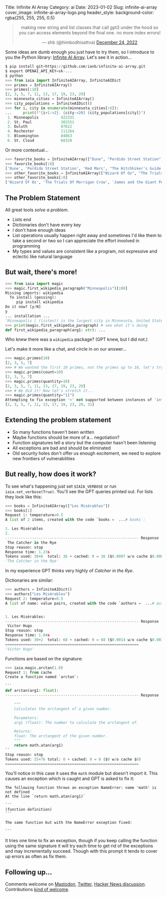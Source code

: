 Title: Infinite AI Array
Category: ai
Date: 2023-01-02
Slug: infinite-ai-array
cover_image: infinite-ai-array-logo.png
header_style: background-color: rgba(255, 255, 255, 0.5)

<center><blockquote class="twitter-tweet"><p lang="en" dir="ltr">making new string and list classes that call gpt3 under the hood so you can access elements beyond the final one. no more index errors!</p>&mdash; shb (@himbodhisattva) <a href="https://twitter.com/himbodhisattva/status/1606712418587267072?ref_src=twsrc%5Etfw">December 24, 2022</a></blockquote></center> <script async src="https://platform.twitter.com/widgets.js" charset="utf-8"></script>

Some ideas are dumb enough you just have to try them, so I introduce to you the Python library: [Infinite AI Array](https://github.com/ianb/infinite-ai-array). Let's see it in action...

```python
$ pip install git+https://github.com/ianb/infinite-ai-array.git
$ export OPENAI_API_KEY=sk-...
$ python
>>> from iaia import InfiniteAIArray, InfiniteAIDict
>>> primes = InfiniteAIArray()
>>> primes[:10]
[2, 3, 5, 7, 11, 13, 17, 19, 23, 29]
>>> minnesota_cities = InfiniteAIArray()
>>> city_populations = InfiniteAIDict()
>>> for i, city in enumerate(minnesota_cities[:6]):
...     print(f"{i+1:>2}. {city:<20} {city_populations[city]}")
 1. Minneapolis          422331
 2. St. Paul             302551
 3. Duluth               87622
 4. Rochester            111264
 5. Bloomington          84863
 6. St. Cloud            68320
```

Or more contextual...

```python
>>> favorite_books = InfiniteAIArray(["Dune", "Perdido Street Station", "Red Mars"])
>>> favorite_books[:8]
['Dune', 'Perdido Street Station', 'Red Mars', "The Hitchhiker's Guide to the Galaxy", '1984', 'The Lord of the Rings', "The Handmaid's Tale", 'The Martian Chronicles']
>>> other_favorite_books = InfiniteAIArray(["Wizard Of Oz", "The Trials Of Morrigan Crow", "James and the Giant Peach"])
>>> other_favorite_books[:8]
['Wizard Of Oz', 'The Trials Of Morrigan Crow', 'James and the Giant Peach', 'The Catcher in the Rye', 'The Lion, the Witch and the Wardrobe', 'The Hobbit', 'To Kill a Mockingbird', 'The Alchemist']
```

## The Problem Statement

All great tools _solve a problem_.

-   Lists end
-   Dictionaries don't have every key
-   I don't have enough ideas
-   List operations usually happen right away and sometimes I'd like them to take a second or two so I can appreciate the effort involved in programming
-   My types and values are consistent like a program, not expressive and eclectic like natural language

## But wait, there's more!

```python
>>> from iaia import magic
>>> magic.first_wikipedia_paragraph("Minneapolis")[:80]
Missing imports: wikipedia
  To install (gessing):
     pip install wikipedia
Do it now? [y/N]
y
... installation ...
'Minneapolis ( (listen)) is the largest city in Minnesota, United States, and the'
>>> print(magic.first_wikipedia_paragraph) # see what it's doing
def first_wikipedia_paragraph(arg1: str): ...
```

Who knew there was a `wikipedia` package? (GPT knew, but I did not.)

Let's make it more like a chat, and circle in on our answer...

```python
>>> magic.primes(10)
[2, 3, 5, 7]
>>> # We wanted the first 10 primes, not the primes up to 10, let's try...
>>> magic.primes(count=10)
[2, 3, 5, 7]
>>> magic.primes(quantity=10)
[2, 3, 5, 7, 11, 13, 17, 19, 23, 29]
>>> # We did it! Now let's stretch it...
>>> magic.primes(quantity="11")
Attempting to fix exception '<' not supported between instances of 'int' and 'str'...
[2, 3, 5, 7, 11, 13, 17, 19, 23, 29, 31]
```

## Extending the problem statement

-   So many functions haven't been written
-   Maybe functions should be more of a... negotiation?
-   Function signatures tell a story but the computer hasn't been listening
-   All exceptions are bad and should be eliminated
-   Old security holes don't offer us enough excitement, we need to explore new frontiers of vulnerabilities

## But really, how does it work?

To see what's happening just set `$IAIA_VERBOSE` or run `iaia.set_verbose(True)`. You'll see the GPT queries printed out. For lists they look like this:

```python
>>> books = InfiniteAIArray(["Les Misérables"])
>>> books[1]
Request 1: temperature=0.5
A list of 2 items, created with the code `books =  ...# books`:

1. Les Misérables
2.
------------------------------------------------------------ Response
 The Catcher in the Rye
Stop reason: stop
Response time: 1.23s
Tokens used: 30+6  total: 36 + cached: 0 = 36 ($0.0007 w/o cache $0.0007)
'The Catcher in the Rye'
```

In my experience GPT thinks very highly of _Catcher in the Rye_.

Dictionaries are similar:

```python
>>> authors = InfiniteAIDict()
>>> authors["Les Misérables"]
Request 2: temperature=0.5
A list of name: value pairs, created with the code `authors =  ...# authors`:


1. Les Misérables:
------------------------------------------------------------ Response
 Victor Hugo
Stop reason: stop
Response time: 1.04s
Tokens used: 30+2  total: 68 + cached: 0 = 68 ($0.0014 w/o cache $0.0014)
============================================================
'Victor Hugo'
```

Functions are based on the signature:

````python
>>> iaia.magic.arctan(1.0)
Request 1: from cache
Create a function named `arctan`:

```
def arctan(arg1: float):
------------------------------------------------------------ Response

    """
    Calculates the arctangent of a given number.

    Parameters:
    arg1 (float): The number to calculate the arctangent of.

    Returns:
    float: The arctangent of the given number.
    """
    return math.atan(arg1)
``
Stop reason: stop
Tokens used: 25+76 total: 0 + cached: 0 = 0 ($0 w/o cache $0)
============================================================
````

You'll notice in this case it uses the `math` module but doesn't import it. This causes an exception which is caught and GPT is asked to fix it:

````
The following function throws an exception NameError: name 'math' is not defined
At the line `return math.atan(arg1)`

```
(function definition)
```

The same function but with the NameError exception fixed:

```
````

It tries one time to fix an exception, though if you keep calling the function using the same signature it will try each time to get rid of the exceptions and may incrementally succeed. Though with this prompt it tends to cover up errors as often as fix them.

## Following up...

Comments welcome on [Mastodon](https://hachyderm.io/@ianbicking/109621627461377616), [Twitter](https://twitter.com/ianbicking/status/1610018555222695936), [Hacker News discussion](https://news.ycombinator.com/item?id=34224664). Contributions [kind of welcome](https://github.com/ianb/infinite-ai-array#contributing).
